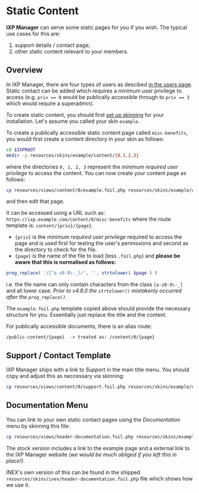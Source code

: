 # Static Content

**IXP Manager** can serve some static pages for you if you wish. The typical use cases for this are:

1. support details / contact page;
2. other static content relevant to your members.

## Overview

In IXP Manager, there are four types of users as descibed [in the users page](../usage/users.md). Static contact can be added which requires a minimum user privilege to access (e.g. `priv == 0` would be publically accessible through to `priv == 3` which would require a superadmin).

To create static content, you should first [set up skinning](skinning.md) for your installation. Let's assume you called your skin `example`.

To create a publically accessible static content page called `misc-benefits`, you would first create a content directory in your skin as follows:

```sh
cd $IXPROOT
mkdir -p resources/skins/example/content/{0,1,2,3}
```

where the directories `0, 1, 2, 3` represent the *minimum required user privilege* to access the content. You can now create your content page as follows:

```sh
cp resources/views/content/0/example.foil.php resources/skins/example/content/0/misc-benefits.foil.php
```

and then edit that page.

It can be accessed using a URL such as: `https://ixp.example.com/content/0/misc-benefits` where the route template is: `content/{priv}/{page}`.

* `{priv}` is the *minimum required user privilege* required to access the page and is used first for testing the user's permissions and second as the directory to check for the file.
* `{page}` is the name of the file to load (less `.foil.php`) and **please be aware that this is normalised as follows:**
```php
preg_replace( '/[^a-z0-9\-_]/', '', strtolower( $page ) )
```
i.e. the file name can only contain characters from the class `[a-z0-9\-_]` and all lower case. *Prior to v4.8.0 the `strtolower()` mistakenly occurred after the `preg_replace()`.*


The `example.foil.php` template copied above should provide the necessary structure for you. Essentially just replace the title and the content.

For publically accessible documents, there is an alias route:

```
/public-content/{page}  -> treated as: /content/0/{page}
```

## Support / Contact Template

IXP Manager ships with a link to *Support* in the main title menu. You should copy and adjust this as neccessary via skinning:

```sh
cp resources/views/content/0/support.foil.php resources/skins/example/content/0/support.foil.php
```

## Documentation Menu

You can link to your own static contact pages using the *Documentation* menu by skinning this file:

```sh
cp resources/views/header-documentation.foil.php resources/skins/example/header-documentation.foil.php
```

The stock version includes a link to the example page and a external link to the IXP Manager website *(we would be much obliged if you left this in place!)*.

INEX's own version of this can be found in the shipped `resources/skins/inex/header-documentation.foil.php` file which shows how we use it.
